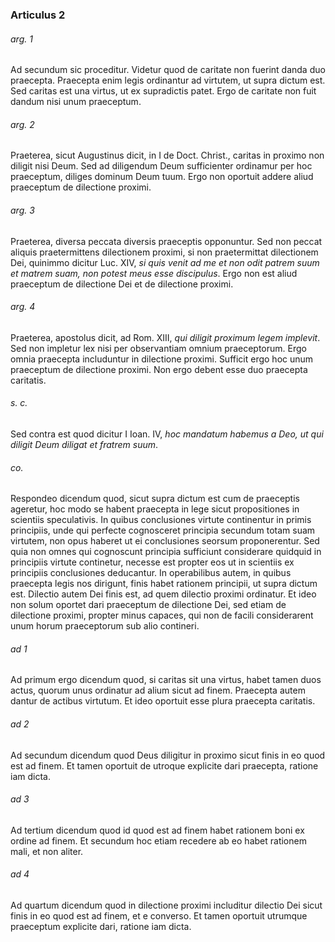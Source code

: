 ### Articulus 2

###### arg. 1
Ad secundum sic proceditur. Videtur quod de caritate non fuerint danda duo praecepta. Praecepta enim legis ordinantur ad virtutem, ut supra dictum est. Sed caritas est una virtus, ut ex supradictis patet. Ergo de caritate non fuit dandum nisi unum praeceptum.

###### arg. 2
Praeterea, sicut Augustinus dicit, in I de Doct. Christ., caritas in proximo non diligit nisi Deum. Sed ad diligendum Deum sufficienter ordinamur per hoc praeceptum, diliges dominum Deum tuum. Ergo non oportuit addere aliud praeceptum de dilectione proximi.

###### arg. 3
Praeterea, diversa peccata diversis praeceptis opponuntur. Sed non peccat aliquis praetermittens dilectionem proximi, si non praetermittat dilectionem Dei, quinimmo dicitur Luc. XIV, *si quis venit ad me et non odit patrem suum et matrem suam, non potest meus esse discipulus*. Ergo non est aliud praeceptum de dilectione Dei et de dilectione proximi.

###### arg. 4
Praeterea, apostolus dicit, ad Rom. XIII, *qui diligit proximum legem implevit*. Sed non impletur lex nisi per observantiam omnium praeceptorum. Ergo omnia praecepta includuntur in dilectione proximi. Sufficit ergo hoc unum praeceptum de dilectione proximi. Non ergo debent esse duo praecepta caritatis.

###### s. c.
Sed contra est quod dicitur I Ioan. IV, *hoc mandatum habemus a Deo, ut qui diligit Deum diligat et fratrem suum*.

###### co.
Respondeo dicendum quod, sicut supra dictum est cum de praeceptis ageretur, hoc modo se habent praecepta in lege sicut propositiones in scientiis speculativis. In quibus conclusiones virtute continentur in primis principiis, unde qui perfecte cognosceret principia secundum totam suam virtutem, non opus haberet ut ei conclusiones seorsum proponerentur. Sed quia non omnes qui cognoscunt principia sufficiunt considerare quidquid in principiis virtute continetur, necesse est propter eos ut in scientiis ex principiis conclusiones deducantur. In operabilibus autem, in quibus praecepta legis nos dirigunt, finis habet rationem principii, ut supra dictum est. Dilectio autem Dei finis est, ad quem dilectio proximi ordinatur. Et ideo non solum oportet dari praeceptum de dilectione Dei, sed etiam de dilectione proximi, propter minus capaces, qui non de facili considerarent unum horum praeceptorum sub alio contineri.

###### ad 1
Ad primum ergo dicendum quod, si caritas sit una virtus, habet tamen duos actus, quorum unus ordinatur ad alium sicut ad finem. Praecepta autem dantur de actibus virtutum. Et ideo oportuit esse plura praecepta caritatis.

###### ad 2
Ad secundum dicendum quod Deus diligitur in proximo sicut finis in eo quod est ad finem. Et tamen oportuit de utroque explicite dari praecepta, ratione iam dicta.

###### ad 3
Ad tertium dicendum quod id quod est ad finem habet rationem boni ex ordine ad finem. Et secundum hoc etiam recedere ab eo habet rationem mali, et non aliter.

###### ad 4
Ad quartum dicendum quod in dilectione proximi includitur dilectio Dei sicut finis in eo quod est ad finem, et e converso. Et tamen oportuit utrumque praeceptum explicite dari, ratione iam dicta.

